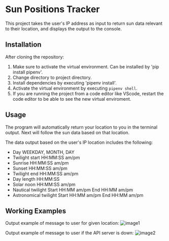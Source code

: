 # Sun Positions Tracker
This project takes the user's IP address as input to return sun data relevant to their location, and displays the output to the console.

## Installation
After cloning the repository:
1. Make sure to activate the virtual environment. Can be installed by 'pip install pipenv'.
2. Change directory to project directory.
3. Install dependencies by executing 'pipenv install'.
4. Activate the virtual environment by executing `pipenv shell`.
5. If you are running the project from a code editor like VScode, restart the code editor to be able to see the new virtual enviroment. 

## Usage
The program will automatically return your location to you in the terminal output.
Next will follow the sun data based on that location.

The data output based on the user's IP location includes the following:
- Day                             WEEKDAY, MONTH, DAY 
- Twilight start                  HH:MM:SS am/pm
- Sunrise                         HH:MM:SS am/pm
- Sunset                          HH:MM:SS am/pm
- Twilight end                    HH:MM:SS am/pm
- Day length                      HH:MM:SS
- Solar noon                      HH:MM:SS am/pm
- Nautical twilight       Start   HH:MM am/pm
                          End     HH:MM am/pm
- Astronomical twilight   Start   HH:MM am/pm
                          End     HH:MM am/pm
                          
## Working Examples

Output example of message to user for given location:
![image1](https://user-images.githubusercontent.com/124433926/223827801-d9bfb236-9536-4299-b328-0001f016fb4c.png)

Output example of message to user if the API server is down:
![image2](https://user-images.githubusercontent.com/124433926/223827735-6fcd355b-381d-4d1a-b753-cacb1402df1a.png)
